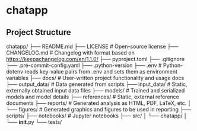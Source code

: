 # chatapp

## Project Structure
chatapp/
├── README.md
├── LICENSE            # Open-source license
├── CHANGELOG.md       # Changelog with format based on https://keepachangelog.com/en/1.1.0/
├── pyproject.toml
├── .gitignore
├── .pre-commit-config.yaml
├── .python-version
├── .env               # Python-dotenv reads key-value pairs from .env and sets them as environment variables
├── docs/              # User-written project functionality and usage docs
├── output_data/       # Data generated from scripts
├── input_data/        # Static, externally obtained input data files
├── models/            # Trained and serialized models and model details
├── references/        # Static, external reference documents 
├── reports/           # Generated analysis as HTML, PDF, LaTeX, etc.
│   └── figures/       # Generated graphics and figures to be used in reporting
├── scripts/
├── notebooks/         # Jupyter notebooks
├── src/
│   └── chatapp/
│       └── __init__.py
└── tests/
